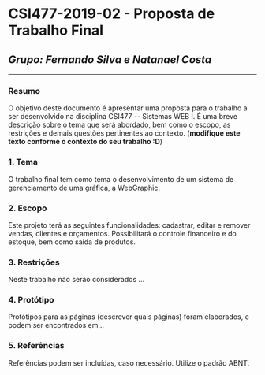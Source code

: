 # **CSI477-2019-02 - Proposta de Trabalho Final**
## *Grupo: Fernando Silva e Natanael Costa*

--------------

<!-- Descrever um resumo sobre o trabalho. -->

### Resumo

  O objetivo deste documento é apresentar uma proposta para o trabalho a ser desenvolvido na disciplina CSI477 -- Sistemas WEB I. É uma breve descrição sobre o tema que será abordado, bem como o escopo, as restrições e demais questões pertinentes ao contexto. (**modifique este texto conforme o contexto do seu trabalho :D**)

<!-- Apresentar o tema. -->
### 1. Tema

  O trabalho final tem como tema o desenvolvimento de um sistema de gerenciamento de uma gráfica, a WebGraphic.

<!-- Descrever e limitar o escopo da aplicação. -->
### 2. Escopo

  Este projeto terá as seguintes funcionalidades: cadastrar, editar e remover vendas, clientes e orçamentos. Possibilitará o controle financeiro e do estoque, bem como saída de produtos.

<!-- Apresentar restrições de funcionalidades e de escopo. -->
### 3. Restrições

  Neste trabalho não serão considerados ...

<!-- Construir alguns protótipos para a aplicação, disponibilizá-los no Github e descrever o que foi considerado. //-->
### 4. Protótipo

  Protótipos para as páginas (descrever quais páginas) foram elaborados, e podem ser encontrados em...

### 5. Referências

  Referências podem ser incluídas, caso necessário. Utilize o padrão ABNT.
